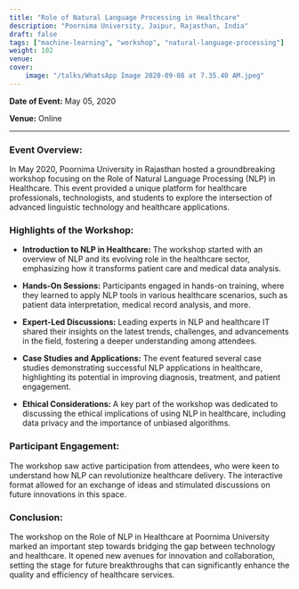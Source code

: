 ```yaml
---
title: "Role of Natural Language Processing in Healthcare"
description: "Poornima University, Jaipur, Rajasthan, India"
draft: false
tags: ["machine-learning", "workshop", "natural-language-processing"]
weight: 102
venue: 
cover:
    image: "/talks/WhatsApp Image 2020-09-08 at 7.35.40 AM.jpeg"
---
```


**Date of Event:** May 05, 2020  

**Venue:** Online

---

### Event Overview:

In May 2020, Poornima University in Rajasthan hosted a groundbreaking workshop focusing on the Role of Natural Language Processing (NLP) in Healthcare. This event provided a unique platform for healthcare professionals, technologists, and students to explore the intersection of advanced linguistic technology and healthcare applications.

### Highlights of the Workshop:

- **Introduction to NLP in Healthcare:** The workshop started with an overview of NLP and its evolving role in the healthcare sector, emphasizing how it transforms patient care and medical data analysis.

- **Hands-On Sessions:** Participants engaged in hands-on training, where they learned to apply NLP tools in various healthcare scenarios, such as patient data interpretation, medical record analysis, and more.

- **Expert-Led Discussions:** Leading experts in NLP and healthcare IT shared their insights on the latest trends, challenges, and advancements in the field, fostering a deeper understanding among attendees.

- **Case Studies and Applications:** The event featured several case studies demonstrating successful NLP applications in healthcare, highlighting its potential in improving diagnosis, treatment, and patient engagement.

- **Ethical Considerations:** A key part of the workshop was dedicated to discussing the ethical implications of using NLP in healthcare, including data privacy and the importance of unbiased algorithms.

### Participant Engagement:

The workshop saw active participation from attendees, who were keen to understand how NLP can revolutionize healthcare delivery. The interactive format allowed for an exchange of ideas and stimulated discussions on future innovations in this space.

### Conclusion:

The workshop on the Role of NLP in Healthcare at Poornima University marked an important step towards bridging the gap between technology and healthcare. It opened new avenues for innovation and collaboration, setting the stage for future breakthroughs that can significantly enhance the quality and efficiency of healthcare services.
